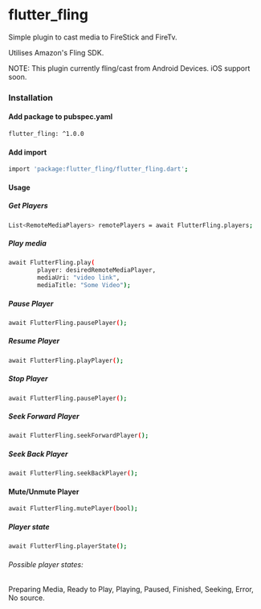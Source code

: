 # flutter_fling

Simple plugin to cast media to FireStick and FireTv.

Utilises Amazon's Fling SDK.

NOTE: This plugin currently fling/cast from Android Devices. iOS support soon.

### Installation

#### Add package to pubspec.yaml

```sh
flutter_fling: ^1.0.0
```

#### Add import

```sh
import 'package:flutter_fling/flutter_fling.dart';
```

#### Usage

##### Get Players

```sh
List<RemoteMediaPlayers> remotePlayers = await FlutterFling.players;
```

##### Play media

```sh
await FlutterFling.play(
        player: desiredRemoteMediaPlayer,
        mediaUri: "video link",
        mediaTitle: "Some Video");
```

##### Pause Player

```sh
await FlutterFling.pausePlayer();
```

##### Resume Player

```sh
await FlutterFling.playPlayer();
```

##### Stop Player

```sh
await FlutterFling.pausePlayer();
```

##### Seek Forward Player

```sh
await FlutterFling.seekForwardPlayer();
```

##### Seek Back Player

```sh
await FlutterFling.seekBackPlayer();
```

#### Mute/Unmute Player

```sh
await FlutterFling.mutePlayer(bool);
```

##### Player state

```sh
await FlutterFling.playerState();
```
###### Possible player states: 
Preparing Media, Ready to Play, Playing, Paused, Finished, Seeking, Error, No source.